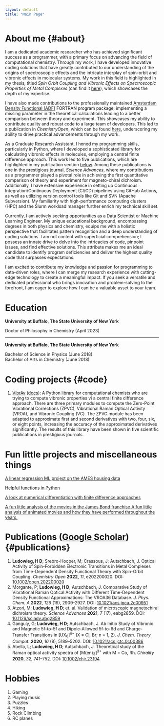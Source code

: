 ```yaml
---
layout: default
title: "Main Page"
---
```


# About me {#about}

I am a dedicated academic researcher who has achieved significant success as a programmer, with a primary focus on advancing the field of computational chemistry. Through my work, I have developed innovative coding solutions that have greatly contributed to our understanding of the origins of spectroscopic effects and the intricate interplay of spin-orbit and vibronic effects in molecular systems. My work in this field is highlighted in my thesis, titled _Spin Orbit Coupling and Vibronic Effects on Spectroscopic Properties of Metal Complexes_ (can find it <a href="https://www.proquest.com/openview/ad02ec9c0bae08b3d2dfcb917ef49ce9/1?pq-origsite=gscholar&cbl=18750&diss=y" target="_blank">here</a>), which showcases the depth of my expertise.

I have also made contributions to the professionally maintained <a href="https://www.scm.com/product/adf/" target="_blank">Amsterdam Density Functional (ADF)</a> FORTRAN program package, implementing a missing parameter in the theoretical calculations leading to a better comparison between theory and experiment. This showcases my ability to contribute quality and robust code to a large team of developers. This led to a publication in _ChemistryOpen_, which can be found <a href="https://doi.org/10.1002/open.202200020" target="_blank">here</a>, underscoring my ability to drive practical advancements through my work.

As a Graduate Research Assistant, I honed my programming skills, particularly in Python, where I developed a sophisticated library for calculating vibronic effects in molecules, employing a central finite difference approach. This work led to five publications, which are highlighted in my publication section [below](#publications). Among these publications is one in the prestigious journal, _Science Advances_, where my contributions as a programmer played a pivotal role in achieving the first quantitative comparison of theory and experiment for magneto-chiral dichroism. Additionally, I have extensive experience in setting up Continuous Integration/Continuous Deployment (CI/CD) pipelines using GitHub Actions, as well as utilizing version control tools like Git and SVN (Apache Subversion). My familiarity with high-performance computing clusters (HPC) and the Slurm workload manager further enrich my technical skill set.

Currently, I am actively seeking opportunities as a Data Scientist or Machine Learning Engineer. My unique educational background, encompassing degrees in both physics and chemistry, equips me with a holistic perspective that facilitates pattern recognition and a deep understanding of coding solutions. I am not content with superficial comprehension; I possess an innate drive to delve into the intricacies of code, pinpoint issues, and find effective solutions. This attribute makes me an ideal candidate to identify program deficiencies and deliver the highest quality code that surpasses expectations.

I am excited to contribute my knowledge and passion for programming to data-driven roles, where I can merge my research experience with cutting-edge technology to create a meaningful impact. If you seek a versatile and dedicated professional who brings innovation and problem-solving to the forefront, I am eager to explore how I can be a valuable asset to your team.

# Education

**University at Buffalo, The State University of New York**

Doctor of Philosophy in Chemistry (April 2023)

---

**University at Buffalo, The State University of New York**

<p>
Bachelor of Science in Physics (June 2018)<br>
Bachelor of Arts in Chemistry (June 2018)
</p>

# Coding projects {#code}

1. <a href="https://github.com/herbertludowieg/vibrav" target="_blank">VibrAv</a> (<a href="https://herbertludowieg.github.io/vibrav" target="_blank">docs</a>): A Python library for computational chemists who are trying to compute vibronic properties vi a central finite difference approach. There are three primary modules to compute the Zero-Point Vibrational Corrections (ZPVC), Vibrational Raman Optical Activity (VROA), and Vibronic Coupling (VC). The ZPVC module has been adapted to approximate first and second derivatives with two, four, six, or eight points, increasing the accuracy of the approximated derivatives significantly. The results of this library have been shown in five scientific publications in prestigious journals.

# Fun little projects and miscellaneous things

[A linear regression ML project on the AMES housing data](./ames-housing/ames-housing-index.html)

[Helpful functions in Python](./python-funcs.html)

[A look at numerical differentiation with finite difference approaches](./fd-method.html)

<a href="jupyter-html/james_bond_analysis.html" target="_blank">
A fun little analysis of the movies in the James Bond franchise
</a>

<a href="jupyter-html/anim_movies_analysis.html" target="_blank">
A fun little analysis of animated movies and how they have performed throughout the years.
</a>

# Publications (<a href="https://scholar.google.com/citations?authuser=1&user=4pxDwJIAAAAJ" target="_blank">Google Scholar</a>) {#publications}

1. **Ludowieg, H D**; Srebro-Hooper, M; Crassous, J; Autschbach, J. Optical Activity of Spin-Forbidden Electronic Transitions in Metal Complexes from Time-Dependent Density Functional Theory with Spin-Orbit Coupling. _Chemistry Open_ **2022**, _11_, e202200020. DOI:  <a href="https://doi.org/10.1002/open.202200020" target="_blank">10.1002/open.202200020</a>
2. Morgante, P; **Ludowieg, H D**; Autschbach, J. Comparative Study of Vibrational Raman Optical Activity with Different Time-Dependent Density Functional Approximations: The VROA36 Database. _J. Phys. Chem. A_ **2022**, _126_ (19), 2909-2927. DOI: <a href="https://doi.org/10.1021/acs.jpca.2c00951" target="_blank">10.1021/acs.jpca.2c00951</a>
3. Atzori, M; **Ludowieg, H D**; et. al. Validation of microscopic magnetochiral dichroism theory. _Science Advances_ **2021**, _7_ (17), eabg2859. DOI: <a href="https://doi.org/10.1126/sciadv.abg2859" target="_blank">10.1126/sciadv.abg2859</a>
4. Ganguly, G; **Ludowieg, H D**; Autschbach, J. Ab Initio Study of Vibronic and Magnetic 5f-to-5f and Dipole-Allowed 5f-to-6d and Charge-Transfer Transitions in [UX<sub>6</sub>]<sup>n−</sup> (X = Cl, Br; n = 1, 2). _J. Chem. Theory Comput._ **2020**, _16_ (8), 5189–5202. DOI: <a href="https://doi.org/10.1021/acs.jctc.0c00386" target="_blank">10.1021/acs.jctc.0c00386</a>
5. Abella, L; **Ludowieg, H D**; Autschbach, J. Theoretical study of the Raman optical activity spectra of [M(en)<sub>3</sub>]<sup>3+</sup> with M = Co, Rh. _Chirality_ **2020**, _32_, 741–752. DOI: <a href="https://doi.org/10.1002/chir.23194" target="_blank">10.1002/chir.23194</a>

# Hobbies

1. Gaming
2. Playing music
3. Puzzles
4. Hiking
5. Rock Climbing
6. RC planes
